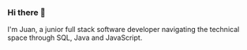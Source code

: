 ### Hi there 👋

<!--
**JuanLeonard/JuanLeonard** is a ✨ _special_ ✨ repository because its `README.md` (this file) appears on your GitHub profile.

Here are some ideas to get you started:

- 🔭 I’m currently working on ...
- 🌱 I’m currently learning ...
- 👯 I’m looking to collaborate on ...
- 🤔 I’m looking for help with ...
- 💬 Ask me about ...
- 📫 How to reach me: ...
- 😄 Pronouns: ...
- ⚡ Fun fact: ...
-->
I'm Juan, a junior full stack software developer navigating the technical space through SQL, Java and JavaScript.

<!--When I was still wet behind the ears, my mother introduced me to a digital piano. While I fell in love with banging on the keys, she grimaced in the background... because I was a hot mess.

Since then I’ve cleaned up my act and helped others do the same by audio engineering their ideas, using my power of affective communication to build on concepts, manage projects, and maintain meaningful relationships from behind to beyond a computer.

My goal is to build that connection between tech and the people through software development, especially for the kids that think they don’t have a reach to affect anyone or anything outside of their surroundings. I want to be the example of the opposite, being able to positively impact the lives of others one key at a time.-->
